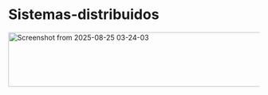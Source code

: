 # Sistemas-distribuidos
<img width="689" height="110" alt="Screenshot from 2025-08-25 03-24-03" src="https://github.com/user-attachments/assets/0361b637-094c-4906-906c-9b6870aa03e3" />
